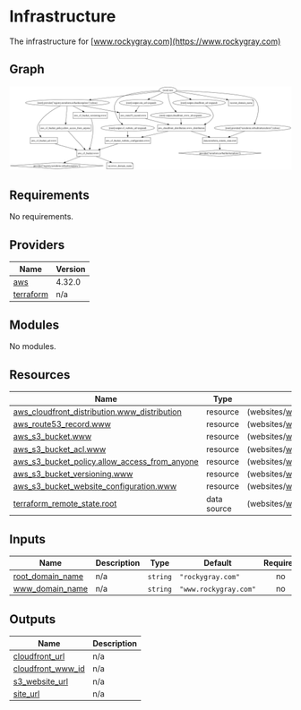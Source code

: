 # Infrastructure

The infrastructure for [www.rockygray.com](https://www.rockygray.com)

## Graph

![](./graph.svg)
## Requirements

No requirements.

## Providers

| Name | Version |
|------|---------|
| <a name="provider_aws"></a> [aws](#provider\_aws) | 4.32.0 |
| <a name="provider_terraform"></a> [terraform](#provider\_terraform) | n/a |

## Modules

No modules.

## Resources

| Name | Type | File |
|------|------|------|
| [aws_cloudfront_distribution.www_distribution](https://registry.terraform.io/providers/hashicorp/aws/latest/docs/resources/cloudfront_distribution) | resource | (websites/www.rockygray.com/infrastructure/cloudfront.tf#1) |
| [aws_route53_record.www](https://registry.terraform.io/providers/hashicorp/aws/latest/docs/resources/route53_record) | resource | (websites/www.rockygray.com/infrastructure/dns.tf#1) |
| [aws_s3_bucket.www](https://registry.terraform.io/providers/hashicorp/aws/latest/docs/resources/s3_bucket) | resource | (websites/www.rockygray.com/infrastructure/s3.tf#1) |
| [aws_s3_bucket_acl.www](https://registry.terraform.io/providers/hashicorp/aws/latest/docs/resources/s3_bucket_acl) | resource | (websites/www.rockygray.com/infrastructure/s3.tf#21) |
| [aws_s3_bucket_policy.allow_access_from_anyone](https://registry.terraform.io/providers/hashicorp/aws/latest/docs/resources/s3_bucket_policy) | resource | (websites/www.rockygray.com/infrastructure/s3.tf#26) |
| [aws_s3_bucket_versioning.www](https://registry.terraform.io/providers/hashicorp/aws/latest/docs/resources/s3_bucket_versioning) | resource | (websites/www.rockygray.com/infrastructure/s3.tf#44) |
| [aws_s3_bucket_website_configuration.www](https://registry.terraform.io/providers/hashicorp/aws/latest/docs/resources/s3_bucket_website_configuration) | resource | (websites/www.rockygray.com/infrastructure/s3.tf#11) |
| [terraform_remote_state.root](https://registry.terraform.io/providers/hashicorp/terraform/latest/docs/data-sources/remote_state) | data source | (websites/www.rockygray.com/infrastructure/main.tf#15) |

## Inputs

| Name | Description | Type | Default | Required |
|------|-------------|------|---------|:--------:|
| <a name="input_root_domain_name"></a> [root\_domain\_name](#input\_root\_domain\_name) | n/a | `string` | `"rockygray.com"` | no |
| <a name="input_www_domain_name"></a> [www\_domain\_name](#input\_www\_domain\_name) | n/a | `string` | `"www.rockygray.com"` | no |

## Outputs

| Name | Description |
|------|-------------|
| <a name="output_cloudfront_url"></a> [cloudfront\_url](#output\_cloudfront\_url) | n/a |
| <a name="output_cloudfront_www_id"></a> [cloudfront\_www\_id](#output\_cloudfront\_www\_id) | n/a |
| <a name="output_s3_website_url"></a> [s3\_website\_url](#output\_s3\_website\_url) | n/a |
| <a name="output_site_url"></a> [site\_url](#output\_site\_url) | n/a |
